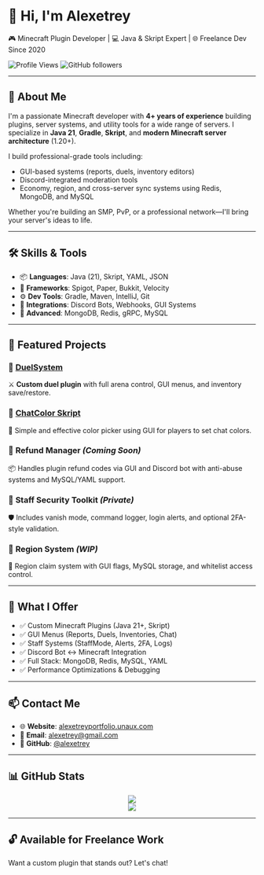 <!-- GitHub Profile README for alexetrey -->

# 👋 Hi, I'm Alexetrey

🎮 Minecraft Plugin Developer | 💻 Java & Skript Expert | 🌐 Freelance Dev Since 2020

![Profile Views](https://komarev.com/ghpvc/?username=alexetrey&style=flat-square)
![GitHub followers](https://img.shields.io/github/followers/alexetrey?style=social)

---

## 🧠 About Me

I'm a passionate Minecraft developer with **4+ years of experience** building plugins, server systems, and utility tools for a wide range of servers. I specialize in **Java 21**, **Gradle**, **Skript**, and **modern Minecraft server architecture** (1.20+).

I build professional-grade tools including:
- GUI-based systems (reports, duels, inventory editors)
- Discord-integrated moderation tools
- Economy, region, and cross-server sync systems using Redis, MongoDB, and MySQL

Whether you're building an SMP, PvP, or a professional network—I'll bring your server's ideas to life.

---

## 🛠 Skills & Tools

- 📦 **Languages**: Java (21), Skript, YAML, JSON
- 🧩 **Frameworks**: Spigot, Paper, Bukkit, Velocity
- ⚙️ **Dev Tools**: Gradle, Maven, IntelliJ, Git
- 🔗 **Integrations**: Discord Bots, Webhooks, GUI Systems
- 🧠 **Advanced**: MongoDB, Redis, gRPC, MySQL

---

## 🚀 Featured Projects

### 🔹 [DuelSystem](https://github.com/alexetrey/Duelssystem)
⚔️ **Custom duel plugin** with full arena control, GUI menus, and inventory save/restore.

### 🔹 [ChatColor Skript](https://github.com/alexetrey/ChatColorSkript)
🎨 Simple and effective color picker using GUI for players to set chat colors.

### 🔹 **Refund Manager** *(Coming Soon)*
📦 Handles plugin refund codes via GUI and Discord bot with anti-abuse systems and MySQL/YAML support.

### 🔹 **Staff Security Toolkit** *(Private)*
🛡️ Includes vanish mode, command logger, login alerts, and optional 2FA-style validation.

### 🔹 **Region System** *(WIP)*
📍 Region claim system with GUI flags, MySQL storage, and whitelist access control.

---

## 💼 What I Offer

- ✅ Custom Minecraft Plugins (Java 21+, Skript)
- ✅ GUI Menus (Reports, Duels, Inventories, Chat)
- ✅ Staff Systems (StaffMode, Alerts, 2FA, Logs)
- ✅ Discord Bot ↔ Minecraft Integration
- ✅ Full Stack: MongoDB, Redis, MySQL, YAML
- ✅ Performance Optimizations & Debugging

---

## 📫 Contact Me


- 🌐 **Website**: [alexetreyportfolio.unaux.com](https://alexetreyportfolio.unaux.com/portfolio)
- 📧 **Email**: alexetrey@gmail.com
- 🧩 **GitHub**: [@alexetrey](https://github.com/alexetrey)

---

## 📊 GitHub Stats

<p align="center">
  <img src="https://github-readme-stats.vercel.app/api?username=alexetrey&show_icons=true&theme=react&hide_border=false&count_private=true" />
  <br/>
  <img src="https://github-readme-stats.vercel.app/api/top-langs/?username=alexetrey&layout=compact&theme=react&hide_border=false" />
</p>

---

## 🔓 Available for Freelance Work

Want a custom plugin that stands out? Let's chat!

